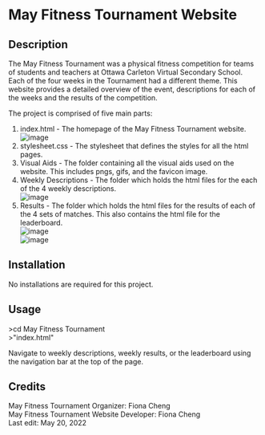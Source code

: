 # May Fitness Tournament Website

## Description
The May Fitness Tournament was a physical fitness competition for teams of students and teachers at Ottawa Carleton Virtual Secondary School. Each of the four weeks in the Tournament had a different theme. This website provides a detailed overview of the event, descriptions for each of the weeks and the results of the competition.

The project is comprised of five main parts:  
1. index.html - The homepage of the May Fitness Tournament website.  
![image](https://user-images.githubusercontent.com/83597131/174091094-7a322332-18a4-4285-af75-9cd862040d84.png)
2. stylesheet.css - The stylesheet that defines the styles for all the html pages.
3. Visual Aids - The folder containing all the visual aids used on the website. This includes pngs, gifs, and the favicon image.
4. Weekly Descriptions - The folder which holds the html files for the each of the 4 weekly descriptions.  
![image](https://user-images.githubusercontent.com/83597131/174091262-eab5e0d3-6361-46c5-b3a4-778dffd32785.png)
5. Results - The folder which holds the html files for the results of each of the 4 sets of matches. This also contains the html file for the leaderboard.  
![image](https://user-images.githubusercontent.com/83597131/174091382-27167de9-abf6-425f-b21c-e62efb84b1ce.png)  
![image](https://user-images.githubusercontent.com/83597131/174091528-a505ee41-e96c-466a-87a1-793e1fb5b556.png)

## Installation  
No installations are required for this project.

## Usage  
\>cd May Fitness Tournament  
\>"index.html"  

Navigate to weekly descriptions, weekly results, or the leaderboard using the navigation bar at the top of the page.

## Credits  
May Fitness Tournament Organizer: Fiona Cheng  
May Fitness Tournament Website Developer: Fiona Cheng  
Last edit: May 20, 2022
